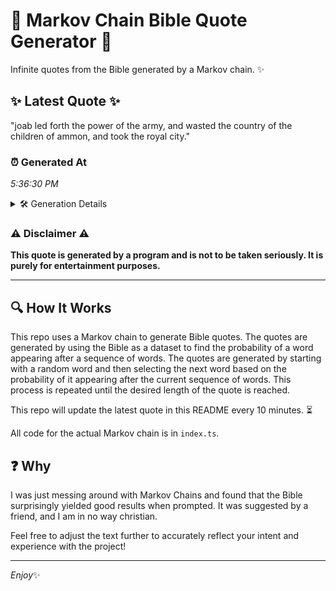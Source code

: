 # 📖 Markov Chain Bible Quote Generator 📖

Infinite quotes from the Bible generated by a Markov chain. ✨

## ✨ Latest Quote ✨
"joab led forth the power of the army, and wasted the country of the children of ammon, and took the royal city."

### ⏰ Generated At
*5:36:30 PM*

<details>
    <summary>🛠️ Generation Details</summary>
    <p>
        <strong>🌱 Seed:</strong> joab<br>
        <strong>🔄 Iterations:</strong> 21<br>
        <strong>📜 Context History:</strong><br>[ joab ]: led<br>[ joab, led ]: forth<br>[ joab, led, forth ]: the<br>[ joab, led, forth, the ]: power<br>[ joab, led, forth, the, power ]: of<br>[ joab, led, forth, the, power, of ]: the<br>[ led, forth, the, power, of, the ]: army,<br>[ forth, the, power, of, the, army, ]: and<br>[ the, power, of, the, army,, and ]: wasted<br>[ power, of, the, army,, and, wasted ]: the<br>[ of, the, army,, and, wasted, the ]: country<br>[ the, army,, and, wasted, the, country ]: of<br>[ army,, and, wasted, the, country, of ]: the<br>[ and, wasted, the, country, of, the ]: children<br>[ wasted, the, country, of, the, children ]: of<br>[ the, country, of, the, children, of ]: ammon,<br>[ country, of, the, children, of, ammon, ]: and<br>[ of, the, children, of, ammon,, and ]: took<br>[ the, children, of, ammon,, and, took ]: the<br>[ children, of, ammon,, and, took, the ]: royal<br>[ of, ammon,, and, took, the, royal ]: city.<br>
    </p>
</details>

### ⚠️ Disclaimer ⚠️
**This quote is generated by a program and is not to be taken seriously. It is purely for entertainment purposes.**

---

## 🔍 How It Works

This repo uses a Markov chain to generate Bible quotes. The quotes are generated by using the Bible as a dataset to find the probability of a word appearing after a sequence of words. The quotes are generated by starting with a random word and then selecting the next word based on the probability of it appearing after the current sequence of words. This process is repeated until the desired length of the quote is reached.

This repo will update the latest quote in this README every 10 minutes. ⏳

All code for the actual Markov chain is in `index.ts`.

## ❓ Why

I was just messing around with Markov Chains and found that the Bible surprisingly yielded good results when prompted. 
It was suggested by a friend, and I am in no way christian.

Feel free to adjust the text further to accurately reflect your intent and experience with the project!

---

*Enjoy*✨
